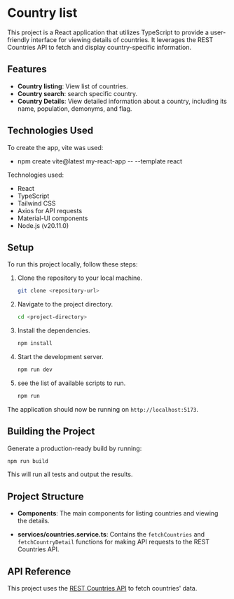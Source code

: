 # Country list

This project is a React application that utilizes TypeScript to provide a user-friendly interface for viewing details of countries. It leverages the REST Countries API to fetch and display country-specific information.

## Features

- **Country listing**: View list of countries.
- **Country search**: search specific country.
- **Country Details**: View detailed information about a country, including its name, population, demonyms, and flag.

## Technologies Used

To create the app, vite was used:

- npm create vite@latest my-react-app -- --template react

Technologies used:

- React
- TypeScript
- Tailwind CSS
- Axios for API requests
- Material-UI components
- Node.js (v20.11.0)

## Setup

To run this project locally, follow these steps:

1. Clone the repository to your local machine.

   ```bash
   git clone <repository-url>
   ```

2. Navigate to the project directory.

   ```bash
   cd <project-directory>
   ```

3. Install the dependencies.

   ```bash
   npm install
   ```

4. Start the development server.

   ```bash
   npm run dev
   ```

5. see the list of available scripts to run.

   ```bash
   npm run
   ```

The application should now be running on `http://localhost:5173`.

## Building the Project

Generate a production-ready build by running:

```bash
npm run build
```

This will run all tests and output the results.

## Project Structure

- **Components**: The main components for listing countries and viewing the details.
  
- **services/countries.service.ts**: Contains the `fetchCountries` and `fetchCountryDetail` functions for making API requests to the REST Countries API.

## API Reference

This project uses the [REST Countries API](https://restcountries.com/) to fetch countries' data.
